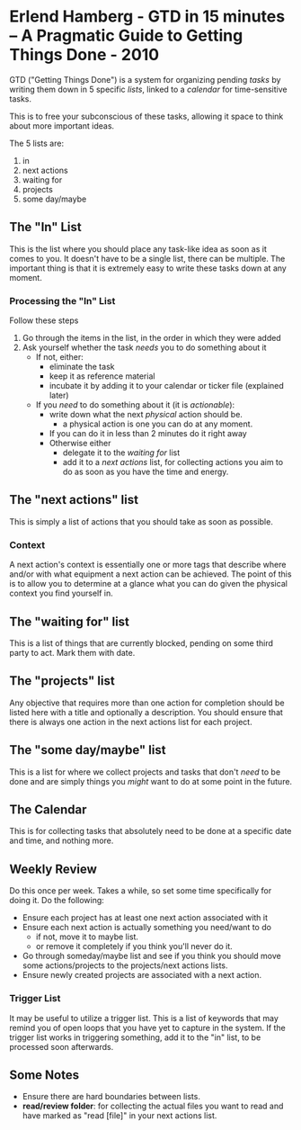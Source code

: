 # Erlend Hamberg - GTD in 15 minutes – A Pragmatic Guide to Getting Things Done - 2010

GTD ("Getting Things Done") is a system for organizing pending _tasks_ by writing
them down in 5 specific _lists_, linked to a _calendar_ for time-sensitive tasks.

This is to free your subconscious of these tasks, allowing it space to think
about more important ideas.

The 5 lists are:

1. in
2. next actions
3. waiting for
4. projects
5. some day/maybe

## The "In" List

This is the list where you should place any task-like idea as soon as it comes to you.
It doesn't have to be a single list, there can be multiple. The important thing
is that it is extremely easy to write these tasks down at any moment.

### Processing the "In" List

Follow these steps

1. Go through the items in the list, in the order in which they were added
2. Ask yourself whether the task _needs_ you to do something about it
   - If not, either:
     - eliminate the task
     - keep it as reference material
     - incubate it by adding it to your calendar or ticker file (explained
       later)
   - If you _need_ to do something about it (it is _actionable_):
     - write down what the next _physical_ action should be.
       - a physical action is one you can do at any moment.
     - If you can do it in less than 2 minutes do it right away
     - Otherwise either
       - delegate it to the _waiting for_ list
       - add it to a _next actions_ list, for collecting actions you aim to do
         as soon as you have the time and energy.

## The "next actions" list

This is simply a list of actions that you should take as soon as possible.

### Context

A next action's context is essentially one or more tags that describe where and/or with what equipment a next action can be achieved. The point of this is to allow you to determine at a glance what you can do given the physical context you find yourself in.

## The "waiting for" list

This is a list of things that are currently blocked, pending on some third
party to act. Mark them with date.

## The "projects" list

Any objective that requires more than one action for completion should be
listed here with a title and optionally a description. You should ensure that
there is always one action in the next actions list for each project.

## The "some day/maybe" list

This is a list for where we collect projects and tasks that don't _need_ to be
done and are simply things you _might_ want to do at some point in the future.

## The Calendar

This is for collecting tasks that absolutely need to be done at a specific date
and time, and nothing more.

## Weekly Review

Do this once per week. Takes a while, so set some time specifically for doing
it. Do the following:

- Ensure each project has at least one next action associated with it
- Ensure each next action is actually something you need/want to do
  - if not, move it to maybe list.
  - or remove it completely if you think you'll never do it.
- Go through someday/maybe list and see if you think you should move some
  actions/projects to the projects/next actions lists.
- Ensure newly created projects are associated with a next action.

### Trigger List

It may be useful to utilize a trigger list. This is a list of keywords that may
remind you of open loops that you have yet to capture in the system. If the
trigger list works in triggering something, add it to the "in" list, to be
processed soon afterwards.

## Some Notes

- Ensure there are hard boundaries between lists.
- **read/review folder**: for collecting the actual files you want to read and
  have marked as "read [file]" in your next actions list.
